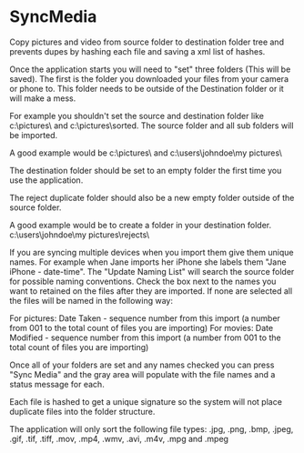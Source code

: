 # SyncMedia
Copy pictures and video from source folder to destination folder tree and prevents dupes by hashing each file and saving
a xml list of hashes.

Once the application starts you will need to "set" three folders (This will be saved).
The first is the folder you downloaded your files from your camera or phone to. 
This folder needs to be outside of the Destination folder or it will make a mess.

For example you shouldn't set the source and destination folder like c:\pictures\ and c:\pictures\sorted.
The source folder and all sub folders will be imported.

A good example would be c:\pictures\ and c:\users\johndoe\my pictures\

The destination folder should be set to an empty folder the first time you use the application.

The reject duplicate folder should also be a new empty folder outside of the source folder.

A good example would be to create a folder in your destination folder. c:\users\johndoe\my pictures\rejects\

If you are syncing multiple devices when you import them give them unique names.
For example when Jane imports her iPhone she labels them "Jane iPhone - date-time".
The "Update Naming List" will search the source folder for possible naming conventions.
Check the box next to the names you want to retained on the files after they are imported.
If none are selected all the files will be named in the following way:

For pictures: Date Taken - sequence number from this import (a number from 001 to the total count of files you are importing) 
For movies: Date Modified - sequence number from this import (a number from 001 to the total count of files you are importing)

Once all of your folders are set and any names checked you can press "Sync Media" and the gray area will 
populate with the file names and a status message for each.

Each file is hashed to get a unique signature so the system will not place duplicate files into the folder structure.

The application will only sort the following file types:
.jpg, .png, .bmp, .jpeg, .gif, .tif, .tiff, .mov, .mp4, .wmv, .avi, .m4v, .mpg and .mpeg
